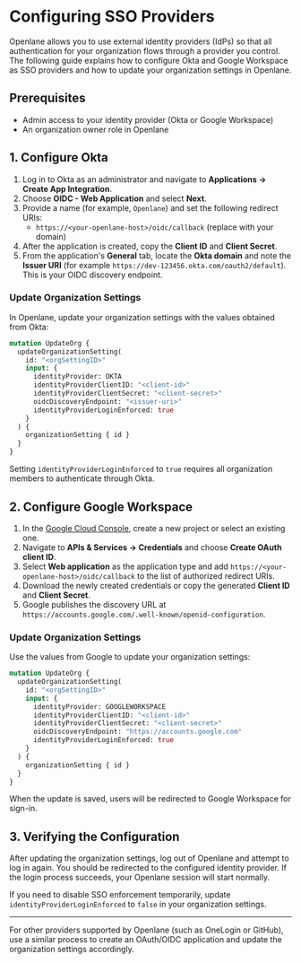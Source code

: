 # Configuring SSO Providers

Openlane allows you to use external identity providers (IdPs) so that all authentication for your organization flows through a provider you control. The following guide explains how to configure Okta and Google Workspace as SSO providers and how to update your organization settings in Openlane.

## Prerequisites

- Admin access to your identity provider (Okta or Google Workspace)
- An organization owner role in Openlane

## 1. Configure Okta

1. Log in to Okta as an administrator and navigate to **Applications → Create App Integration**.
2. Choose **OIDC - Web Application** and select **Next**.
3. Provide a name (for example, `Openlane`) and set the following redirect URIs:
   - `https://<your-openlane-host>/oidc/callback` (replace with your domain)
4. After the application is created, copy the **Client ID** and **Client Secret**.
5. From the application's **General** tab, locate the **Okta domain** and note the **Issuer URI** (for example `https://dev-123456.okta.com/oauth2/default`). This is your OIDC discovery endpoint.

### Update Organization Settings

In Openlane, update your organization settings with the values obtained from Okta:

```graphql
mutation UpdateOrg {
  updateOrganizationSetting(
    id: "<orgSettingID>"
    input: {
      identityProvider: OKTA
      identityProviderClientID: "<client-id>"
      identityProviderClientSecret: "<client-secret>"
      oidcDiscoveryEndpoint: "<issuer-uri>"
      identityProviderLoginEnforced: true
    }
  ) {
    organizationSetting { id }
  }
}
```

Setting `identityProviderLoginEnforced` to `true` requires all organization members to authenticate through Okta.

## 2. Configure Google Workspace

1. In the [Google Cloud Console](https://console.cloud.google.com/), create a new project or select an existing one.
2. Navigate to **APIs & Services → Credentials** and choose **Create OAuth client ID**.
3. Select **Web application** as the application type and add `https://<your-openlane-host>/oidc/callback` to the list of authorized redirect URIs.
4. Download the newly created credentials or copy the generated **Client ID** and **Client Secret**.
5. Google publishes the discovery URL at `https://accounts.google.com/.well-known/openid-configuration`.

### Update Organization Settings

Use the values from Google to update your organization settings:

```graphql
mutation UpdateOrg {
  updateOrganizationSetting(
    id: "<orgSettingID>"
    input: {
      identityProvider: GOOGLEWORKSPACE
      identityProviderClientID: "<client-id>"
      identityProviderClientSecret: "<client-secret>"
      oidcDiscoveryEndpoint: "https://accounts.google.com"
      identityProviderLoginEnforced: true
    }
  ) {
    organizationSetting { id }
  }
}
```

When the update is saved, users will be redirected to Google Workspace for sign-in.

## 3. Verifying the Configuration

After updating the organization settings, log out of Openlane and attempt to log in again. You should be redirected to the configured identity provider. If the login process succeeds, your Openlane session will start normally.

If you need to disable SSO enforcement temporarily, update `identityProviderLoginEnforced` to `false` in your organization settings.

---

For other providers supported by Openlane (such as OneLogin or GitHub), use a similar process to create an OAuth/OIDC application and update the organization settings accordingly.
